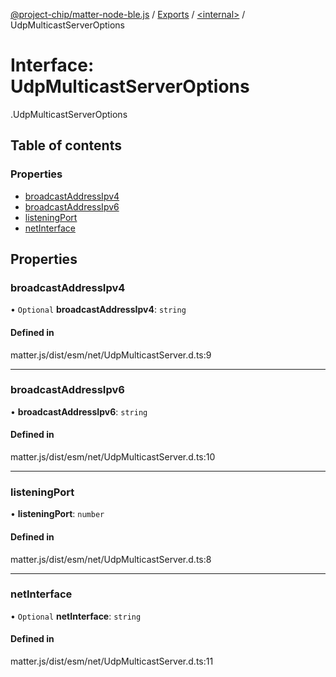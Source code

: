[@project-chip/matter-node-ble.js](../README.md) / [Exports](../modules.md) / [<internal\>](../modules/internal_.md) / UdpMulticastServerOptions

# Interface: UdpMulticastServerOptions

[<internal>](../modules/internal_.md).UdpMulticastServerOptions

## Table of contents

### Properties

- [broadcastAddressIpv4](internal_.UdpMulticastServerOptions.md#broadcastaddressipv4)
- [broadcastAddressIpv6](internal_.UdpMulticastServerOptions.md#broadcastaddressipv6)
- [listeningPort](internal_.UdpMulticastServerOptions.md#listeningport)
- [netInterface](internal_.UdpMulticastServerOptions.md#netinterface)

## Properties

### broadcastAddressIpv4

• `Optional` **broadcastAddressIpv4**: `string`

#### Defined in

matter.js/dist/esm/net/UdpMulticastServer.d.ts:9

___

### broadcastAddressIpv6

• **broadcastAddressIpv6**: `string`

#### Defined in

matter.js/dist/esm/net/UdpMulticastServer.d.ts:10

___

### listeningPort

• **listeningPort**: `number`

#### Defined in

matter.js/dist/esm/net/UdpMulticastServer.d.ts:8

___

### netInterface

• `Optional` **netInterface**: `string`

#### Defined in

matter.js/dist/esm/net/UdpMulticastServer.d.ts:11
